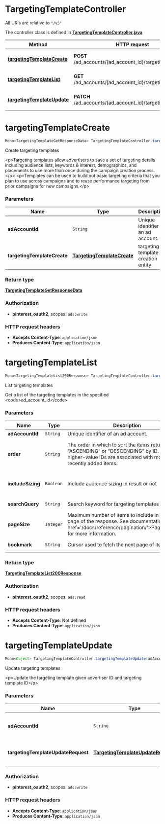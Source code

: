 # TargetingTemplateController

All URIs are relative to `"/v5"`

The controller class is defined in **[TargetingTemplateController.java](../../src/main/java/org/openapitools/controller/TargetingTemplateController.java)**

Method | HTTP request | Description
------------- | ------------- | -------------
[**targetingTemplateCreate**](#targetingTemplateCreate) | **POST** /ad_accounts/{ad_account_id}/targeting_templates | Create targeting templates
[**targetingTemplateList**](#targetingTemplateList) | **GET** /ad_accounts/{ad_account_id}/targeting_templates | List targeting templates
[**targetingTemplateUpdate**](#targetingTemplateUpdate) | **PATCH** /ad_accounts/{ad_account_id}/targeting_templates | Update targeting templates

<a id="targetingTemplateCreate"></a>
# **targetingTemplateCreate**
```java
Mono<TargetingTemplateGetResponseData> TargetingTemplateController.targetingTemplateCreate(adAccountIdtargetingTemplateCreate)
```

Create targeting templates

&lt;p&gt;Targeting templates allow advertisers to save a set of targeting details including audience lists,  keywords &amp; interest, demographics, and placements to use more than once during the campaign creation process.&lt;/p&gt;  &lt;p&gt;Templates can be used to build out basic targeting criteria that you plan to use across campaigns and to reuse   performance targeting from prior campaigns for new campaigns.&lt;/p&gt;

### Parameters
Name | Type | Description  | Notes
------------- | ------------- | ------------- | -------------
**adAccountId** | `String` | Unique identifier of an ad account. |
**targetingTemplateCreate** | [**TargetingTemplateCreate**](../../docs/models/TargetingTemplateCreate.md) | targeting template creation entity |

### Return type
[**TargetingTemplateGetResponseData**](../../docs/models/TargetingTemplateGetResponseData.md)

### Authorization
* **pinterest_oauth2**, scopes: `ads:write`

### HTTP request headers
 - **Accepts Content-Type**: `application/json`
 - **Produces Content-Type**: `application/json`

<a id="targetingTemplateList"></a>
# **targetingTemplateList**
```java
Mono<TargetingTemplateList200Response> TargetingTemplateController.targetingTemplateList(adAccountIdorderincludeSizingsearchQuerypageSizebookmark)
```

List targeting templates

Get a list of the targeting templates in the specified &lt;code&gt;ad_account_id&lt;/code&gt;

### Parameters
Name | Type | Description  | Notes
------------- | ------------- | ------------- | -------------
**adAccountId** | `String` | Unique identifier of an ad account. |
**order** | `String` | The order in which to sort the items returned: “ASCENDING” or “DESCENDING” by ID. Note that higher-value IDs are associated with more-recently added items. | [optional parameter] [enum: `ASCENDING`, `DESCENDING`]
**includeSizing** | `Boolean` | Include audience sizing in result or not | [optional parameter] [default to `false`]
**searchQuery** | `String` | Search keyword for targeting templates | [optional parameter]
**pageSize** | `Integer` | Maximum number of items to include in a single page of the response. See documentation on &lt;a href&#x3D;&#39;/docs/reference/pagination/&#39;&gt;Pagination&lt;/a&gt; for more information. | [optional parameter] [default to `25`]
**bookmark** | `String` | Cursor used to fetch the next page of items | [optional parameter]

### Return type
[**TargetingTemplateList200Response**](../../docs/models/TargetingTemplateList200Response.md)

### Authorization
* **pinterest_oauth2**, scopes: `ads:read`

### HTTP request headers
 - **Accepts Content-Type**: Not defined
 - **Produces Content-Type**: `application/json`

<a id="targetingTemplateUpdate"></a>
# **targetingTemplateUpdate**
```java
Mono<Object> TargetingTemplateController.targetingTemplateUpdate(adAccountIdtargetingTemplateUpdateRequest)
```

Update targeting templates

&lt;p&gt;Update the targeting template given advertiser ID and targeting template ID&lt;/p&gt;

### Parameters
Name | Type | Description  | Notes
------------- | ------------- | ------------- | -------------
**adAccountId** | `String` | Unique identifier of an ad account. |
**targetingTemplateUpdateRequest** | [**TargetingTemplateUpdateRequest**](../../docs/models/TargetingTemplateUpdateRequest.md) | Operation type and targeting template ID |


### Authorization
* **pinterest_oauth2**, scopes: `ads:write`

### HTTP request headers
 - **Accepts Content-Type**: `application/json`
 - **Produces Content-Type**: `application/json`

